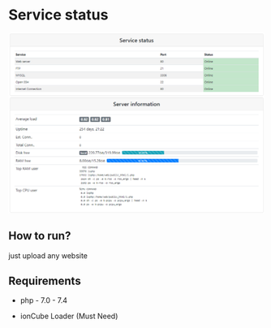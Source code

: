 # Service status

![alt text](https://github.com/ismailh/Server-Info-php/blob/main/snap.png?raw=true)

## How to run?
just upload any website 

## Requirements
- php - 7.0 - 7.4

- ionCube Loader (Must Need)
